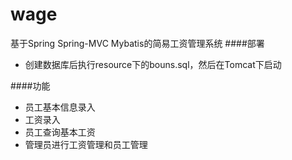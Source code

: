 # wage
基于Spring Spring-MVC Mybatis的简易工资管理系统
####部署
- 创建数据库后执行resource下的bouns.sql，然后在Tomcat下启动  

####功能
- 员工基本信息录入
- 工资录入
- 员工查询基本工资
- 管理员进行工资管理和员工管理
